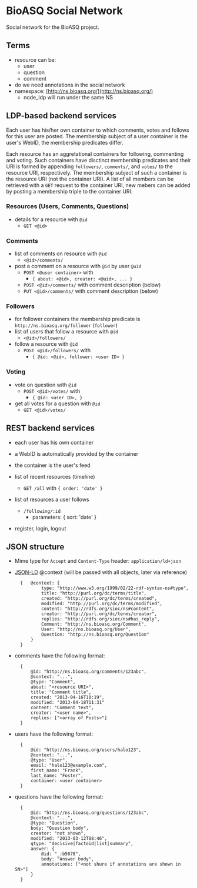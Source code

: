 BioASQ Social Network
=====================

Social network for the BioASQ project.

Terms
-----
* resource can be:
    * user
    * question
    * comment
* do we need annotations in the social network
* namespace: [http://ns.bioasq.org/](http://ns.bioasq.org/)
    * node_ldp will run under the same NS

LDP-based backend services
--------------------------
Each user has his/her own container to which comments, votes and follows for this user are posted.
The membership subject of a user container is the user's WebID, the membership predicates differ.

Each resource has an aggretational containers for following, commenting and voting.
Such containers have disctinct membership predicates and their URI is formed by appending `followers/`, `comments/`, and `votes/` to the resource URI, respectively.
The membership subject of such a container is the resource URI (not the container URI).
A list of all members can be retrieved with a `GET` request to the container URI, new mebers can be added by posting a membership triple to the container URI.

### Resources (Users, Comments, Questions)
* details for a resource with `@id`
    * `GET <@id>`

### Comments
* list of comments on resource with `@id`
    * `<@id>/comments/`
* post a comment on a resource with `@id` by user `@uid`
    * `POST <@user container>` with
        * `{ about: <@id>, creator: <@uid>, ... }`
    * `POST <@id>/comments/` with comment description (below)
    * `PUT <@id>/comments/` with comment description (below)

### Followers
* for follower containers the membership predicate is `http://ns.bioasq.org/follower` (`follower`)
* list of users that follow a resource with `@id`
    * `<@id>/followers/`
* follow a resource with `@id`
    * `POST <@id>/followers/` with
        * `{ @id: <@id>, follower: <user ID> }`

### Voting
* vote on question with `@id`
    * `POST <@id>/votes/` with
        * `{ @id: <user ID>, }`
* get all votes for a question with `@id`
    * `GET <@id>/votes/`

REST backend services
---------------------
* each user has his own container
* a WebID is automatically provided by the container
* the container is the user's feed

* list of recent resources (timeline)
    * `GET /all` with `{ order: 'date' }`
* list of resources a user follows
    * `/following/:id`
        * parameters: { sort: 'date' }
* register, login, logout

JSON structure
--------------
* Mime type for `Accept` and `Content-Type` header: `application/ld+json`
* [JSON-LD](http://json-ld.org) @context (will be passed with all objects, later via reference)

        {   @context: {   
                type: "http://www.w3.org/1999/02/22-rdf-syntax-ns#type",
                title: "http://purl.org/dc/terms/title",
                created: "http://purl.org/dc/terms/created",
                modified: "http://purl.org/dc/terms/modified",
                content: "http://rdfs.org/sioc/ns#content",
                creator: "http://purl.org/dc/terms/creator",
                replies: "http://rdfs.org/sioc/ns#has_reply",
                Comment: "http://ns.bioasq.org/Comment",
                User: "http://ns.bioasq.org/User",
                Question: "http://ns.bioasq.org/Question"
            }
        }

* comments have the following format:

        {
            @id: "http://ns.bioasq.org/comments/123abc",
            @context: "...",
            @type: "Comment",
            about: "<resource URI>",
            title: "Comment title",
            created: "2013-04-16T10:19",
            modified: "2013-04-18T11:31"
            content: "Comment text",
            creator: "<user name>",
            replies: ["<array of Posts>"]
        }

* users have the following format:

        {
            @id: "http://ns.bioasq.org/users/halo123",
            @context: "...",
            @type: "User",
            email: "halo123@example.com",
            first_name: "Frank",
            last_name: "Foster",
            container: <user container>
        }

* questions have the following format:

        {
            @id: "http://ns.bioasq.org/questions/123abc",
            @context: "...",
            @type: "Question",
            body: "Question body",
            creator: "not shown",
            modified: "2013-03-12T08:46",
            qtype: "decisive|factoid|list|summary",
            answer: {
                @id: "_:b5678",
                body: "Answer body",
                annotations: ["<not shure if annotations are shown in SN>"]
            }
        }

